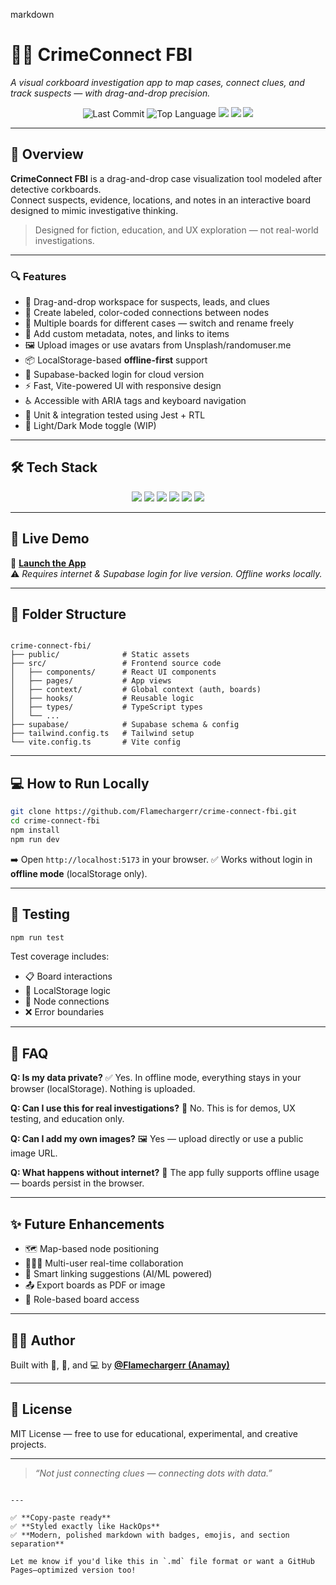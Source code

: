 

markdown
# 🕵️‍♂️ CrimeConnect FBI

_A visual corkboard investigation app to map cases, connect clues, and track suspects — with drag-and-drop precision._

<p align="center">
  <img src="https://img.shields.io/github/last-commit/Flamechargerr/crime-connect-fbi?style=flat-square" alt="Last Commit">
  <img src="https://img.shields.io/github/languages/top/Flamechargerr/crime-connect-fbi?style=flat-square" alt="Top Language">
  <img src="https://img.shields.io/badge/Backend-Supabase-3fca8b?style=flat-square">
  <img src="https://img.shields.io/badge/UI-shadcn--ui-yellow?style=flat-square">
  <img src="https://img.shields.io/badge/Offline%20Mode-localStorage-informational?style=flat-square">
</p>

---

## 📌 Overview

**CrimeConnect FBI** is a drag-and-drop case visualization tool modeled after detective corkboards.  
Connect suspects, evidence, locations, and notes in an interactive board designed to mimic investigative thinking.

> Designed for fiction, education, and UX exploration — not real-world investigations.

---

### 🔍 Features

- 🧩 Drag-and-drop workspace for suspects, leads, and clues  
- 🔗 Create labeled, color-coded connections between nodes  
- 📁 Multiple boards for different cases — switch and rename freely  
- 🧠 Add custom metadata, notes, and links to items  
- 🖼️ Upload images or use avatars from Unsplash/randomuser.me  
- 📦 LocalStorage-based **offline-first** support  
- 🔐 Supabase-backed login for cloud version  
- ⚡ Fast, Vite-powered UI with responsive design  
- ♿ Accessible with ARIA tags and keyboard navigation  
- 🧪 Unit & integration tested using Jest + RTL  
- 🌙 Light/Dark Mode toggle (WIP)

---

## 🛠️ Tech Stack

<p align="center">
  <img src="https://img.shields.io/badge/React-20232A?style=for-the-badge&logo=react&logoColor=61DAFB">
  <img src="https://img.shields.io/badge/TypeScript-3178C6?style=for-the-badge&logo=typescript&logoColor=white">
  <img src="https://img.shields.io/badge/Tailwind_CSS-38B2AC?style=for-the-badge&logo=tailwind-css&logoColor=white">
  <img src="https://img.shields.io/badge/Shadcn/UI-000000?style=for-the-badge&logo=react&logoColor=white">
  <img src="https://img.shields.io/badge/Supabase-3fca8b?style=for-the-badge&logo=supabase&logoColor=white">
  <img src="https://img.shields.io/badge/Vite-646CFF?style=for-the-badge&logo=vite&logoColor=white">
</p>

---

## 🚀 Live Demo

🔗 [**Launch the App**](https://crime-connect-fbi.lovable.app/login)  
⚠️ *Requires internet & Supabase login for live version. Offline works locally.*

---

## 📂 Folder Structure

```

crime-connect-fbi/
├── public/              # Static assets
├── src/                 # Frontend source code
│   ├── components/      # React UI components
│   ├── pages/           # App views
│   ├── context/         # Global context (auth, boards)
│   ├── hooks/           # Reusable logic
│   ├── types/           # TypeScript types
│   └── ...
├── supabase/            # Supabase schema & config
├── tailwind.config.ts   # Tailwind setup
└── vite.config.ts       # Vite config

````

---

## 💻 How to Run Locally

```bash
git clone https://github.com/Flamechargerr/crime-connect-fbi.git
cd crime-connect-fbi
npm install
npm run dev
````

➡️ Open `http://localhost:5173` in your browser.
✅ Works without login in **offline mode** (localStorage only).

---

## 🧪 Testing

```bash
npm run test
```

Test coverage includes:

* 📋 Board interactions
* 💾 LocalStorage logic
* 🧩 Node connections
* ❌ Error boundaries

---

## 🤔 FAQ

**Q: Is my data private?**
✅ Yes. In offline mode, everything stays in your browser (localStorage). Nothing is uploaded.

**Q: Can I use this for real investigations?**
🚫 No. This is for demos, UX testing, and education only.

**Q: Can I add my own images?**
🖼️ Yes — upload directly or use a public image URL.

**Q: What happens without internet?**
💾 The app fully supports offline usage — boards persist in the browser.

---

## ✨ Future Enhancements

* 🗺️ Map-based node positioning
* 🧑‍🤝‍🧑 Multi-user real-time collaboration
* 🧠 Smart linking suggestions (AI/ML powered)
* 📤 Export boards as PDF or image
* 🔐 Role-based board access

---

## 👨‍💻 Author

Built with 🧠, 🎯, and 💻 by
**[@Flamechargerr (Anamay)](https://github.com/Flamechargerr)**

---

## 📜 License

MIT License — free to use for educational, experimental, and creative projects.

---

> *“Not just connecting clues — connecting dots with data.”*

```

---

✅ **Copy-paste ready**  
✅ **Styled exactly like HackOps**  
✅ **Modern, polished markdown with badges, emojis, and section separation**

Let me know if you'd like this in `.md` file format or want a GitHub Pages–optimized version too!
```
